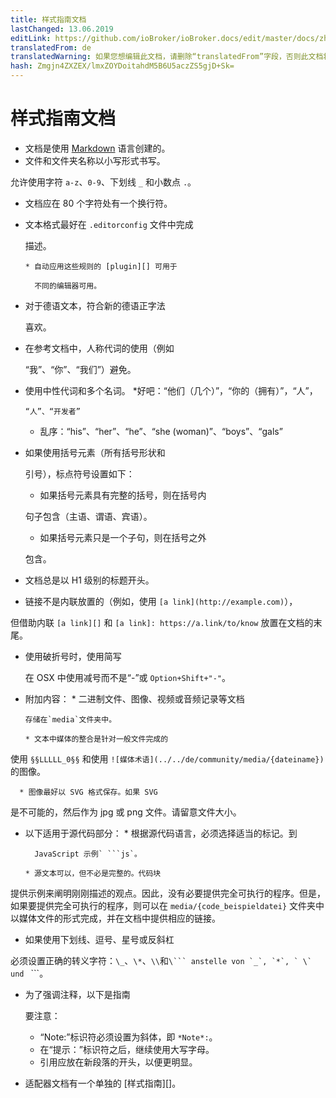 ```yaml
---
title: 样式指南文档
lastChanged: 13.06.2019
editLink: https://github.com/ioBroker/ioBroker.docs/edit/master/docs/zh-cn/community/styleguidedoc.md
translatedFrom: de
translatedWarning: 如果您想编辑此文档，请删除“translatedFrom”字段，否则此文档将再次自动翻译
hash: Zmgjn4ZXZEX/lmxZOYDoitahdM5B6U5aczZS5gjD+Sk=
---
```

# 样式指南文档
* 文档是使用 [Markdown][] 语言创建的。
* 文件和文件夹名称以小写形式书写。

允许使用字符 `a-z`、`0-9`、下划线 `_` 和小数点 `.`。

* 文档应在 80 个字符处有一个换行符。
* 文本格式最好在 `.editorconfig` 文件中完成

  描述。

      * 自动应用这些规则的 [plugin][] 可用于

        不同的编辑器可用。

* 对于德语文本，符合新的德语正字法

  喜欢。

* 在参考文档中，人称代词的使用（例如

  “我”、“你”、“我们”）避免。

* 使用中性代词和多个名词。
    *好吧：“他们（几个）”，“你的（拥有）”，“人”，

      “人”、“开发者”

    * 乱序：“his”、“her”、“he”、“she (woman)”、“boys”、“gals”

* 如果使用括号元素（所有括号形状和

  引号），标点符号设置如下：

    * 如果括号元素具有完整的括号，则在括号内

    句子包含（主语、谓语、宾语）。

    * 如果括号元素只是一个子句，则在括号之外

    包含。

* 文档总是以 H1 级别的标题开头。
* 链接不是内联放置的（例如，使用 `[a link](http://example.com)`），

但借助内联 `[a link][]` 和 `[a link]: https://a.link/to/know` 放置在文档的末尾。

* 使用破折号时，使用简写

  在 OSX 中使用减号而不是“-”或 `Option+Shift+"-"`。

* 附加内容：
      * 二进制文件、图像、视频或音频记录等文档

      存储在`media`文件夹中。

      * 文本中媒体的整合是针对一般文件完成的

使用 `§§LLLLL_0§§` 和使用 `![媒体术语](../../de/community/media/{dateiname})` 的图像。

      * 图像最好以 SVG 格式保存。如果 SVG

是不可能的，然后作为 jpg 或 png 文件。请留意文件大小。

* 以下适用于源代码部分：
      * 根据源代码语言，必须选择适当的标记。到

        JavaScript 示例` ```js`。

      * 源文本可以，但不必是完整的。代码块

提供示例来阐明刚刚描述的观点。因此，没有必要提供完全可执行的程序。但是，如果要提供完全可执行的程序，则可以在 `media/{code_beispieldatei}` 文件夹中以媒体文件的形式完成，并在文档中提供相应的链接。

* 如果使用下划线、逗号、星号或反斜杠

必须设置正确的转义字符：`\_`、`\*`、`\\`和``\``` anstelle von `_`, `*`, ` \` und `` ```。

* 为了强调注释，以下是指南

  要注意：

     - “Note:”标识符必须设置为斜体，即 `*Note*:`。
     - 在“提示：”标识符之后，继续使用大写字母。
     - 引用应放在新段落的开头，以便更明显。

* 适配器文档有一个单独的 [样式指南][]。

[Plugin]: http://editorconfig.org/#download

[Style Guide]: https://www.iobroker.net/#de/documentation/dev/adapterdocstyleguide.md

[Markdown]: https://www.iobroker.net/#de/documentation/community/docmarkdown.md
